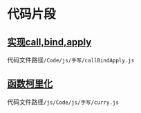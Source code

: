 
# 代码片段

## [实现call,bind,apply](前端/js/代码片段/callBindApply.md)
   代码文件路径`/Code/js/手写/callBindApply.js`

## [函数柯里化](前端/js/代码片段/curry.md)
   代码文件路径`/js/Code/js/手写/curry.js`